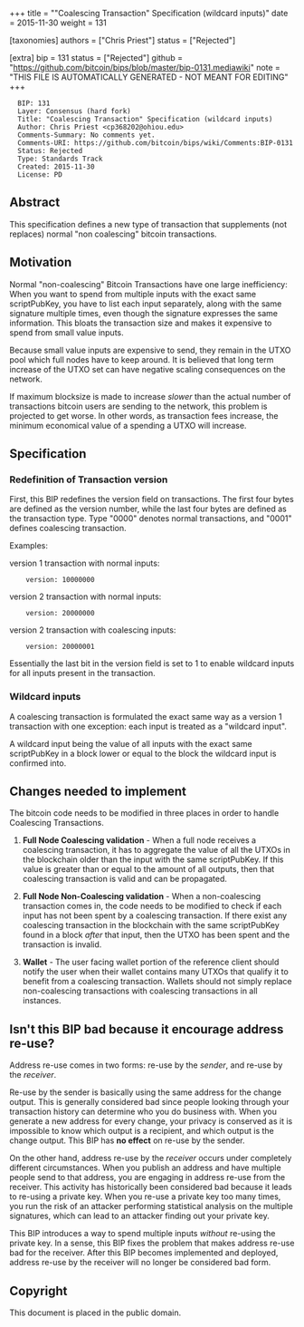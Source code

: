 
+++
title = "\"Coalescing Transaction\" Specification (wildcard inputs)"
date = 2015-11-30
weight = 131

[taxonomies]
authors = ["Chris Priest"]
status = ["Rejected"]

[extra]
bip = 131
status = ["Rejected"]
github = "https://github.com/bitcoin/bips/blob/master/bip-0131.mediawiki"
note = "THIS FILE IS AUTOMATICALLY GENERATED - NOT MEANT FOR EDITING"
+++

```
  BIP: 131
  Layer: Consensus (hard fork)
  Title: "Coalescing Transaction" Specification (wildcard inputs)
  Author: Chris Priest <cp368202@ohiou.edu>
  Comments-Summary: No comments yet.
  Comments-URI: https://github.com/bitcoin/bips/wiki/Comments:BIP-0131
  Status: Rejected
  Type: Standards Track
  Created: 2015-11-30
  License: PD
```

<h2>Abstract</h2>


This specification defines a new type of transaction that supplements (not replaces)
normal "non coalescing" bitcoin transactions.

<h2>Motivation</h2>


Normal "non-coalescing" Bitcoin Transactions have one large inefficiency: When you want to spend
from multiple inputs with the exact same scriptPubKey, you have to list each
input separately, along with the same signature multiple times, even though the signature expresses the same information.
This bloats the transaction size and makes it expensive to spend from small value inputs.

Because small value inputs are expensive to send, they remain in the UTXO pool
which full nodes have to keep around. It is believed that long term increase of the UTXO
set can have negative scaling consequences on the network.

If maximum blocksize is made to increase *slower* than the actual number of transactions bitcoin users are sending
to the network, this problem is projected to get worse. In other words, as transaction
fees increase, the minimum economical value of a spending a UTXO will increase.

<h2>Specification</h2>


<h3> Redefinition of Transaction version </h3>


First, this BIP redefines the version field on transactions. The first four bytes
are defined as the version number, while the last four bytes are defined as the
transaction type. Type "0000" denotes normal transactions, and "0001" defines
coalescing transaction.

Examples:

version 1 transaction with normal inputs:
```
    version: 10000000
```


version 2 transaction with normal inputs:
```
    version: 20000000
```


version 2 transaction with coalescing inputs:
```
    version: 20000001
```


Essentially the last bit in the version field is set to 1 to enable wildcard inputs for all
inputs present in the transaction.

<h3> Wildcard inputs </h3>


A coalescing transaction is formulated the exact same way as a version 1 transaction
with one exception: each input is treated as a "wildcard input".

A wildcard input being the value of all inputs with the exact same scriptPubKey
in a block lower or equal to the block the wildcard input is confirmed into.

<h2> Changes needed to implement </h2>


The bitcoin code needs to be modified in three places in order to handle Coalescing Transactions.

1. <b>Full Node Coalescing validation</b> - When a full node receives a coalescing transaction, it has to
aggregate the value of all the UTXOs in the blockchain older than the input
with the same scriptPubKey. If this value is greater than or equal to the
amount of all outputs, then that coalescing transaction is valid and can be propagated.

2. <b>Full Node Non-Coalescing validation</b> - When a non-coalescing transaction comes in, the code needs to be modified
to check if each input has not been spent by a coalescing transaction. If there exist any
coalescing transaction in the blockchain with the same scriptPubKey found in a block *after* that input,
then the UTXO has been spent and the transaction is invalid.

3. <b>Wallet</b> - The user facing wallet portion of the reference client should notify
the user when their wallet contains many UTXOs that qualify it to benefit from
a coalescing transaction. Wallets should not simply replace non-coalescing transactions
with coalescing transactions in all instances.

<h2> Isn't this BIP bad because it encourage address re-use? </h2>


Address re-use comes in two forms: re-use by the _sender_, and re-use by the _receiver_.

Re-use by the sender is basically using the same address for the change output. This is generally considered bad
since people looking through your transaction history can determine who you do business with. When
you generate a new address for every change, your privacy is conserved as it is impossible to know which
output is a recipient, and which output is the change output. This BIP has **no effect** on re-use
by the sender.

On the other hand, address re-use by the _receiver_ occurs under completely different circumstances.
When you publish an address and have multiple people send to that address, you are engaging in address re-use
from the receiver. This activity has historically been considered bad because it leads to re-using a private key.
When you re-use a private key too many times, you run the risk of an attacker performing statistical analysis
on the multiple signatures, which can lead to an attacker finding out your private key.

This BIP introduces a way to spend multiple inputs _without_ re-using the private key. In a sense, this BIP
fixes the problem that makes address re-use bad for the receiver. After this BIP becomes implemented
and deployed, address re-use by the receiver will no longer be considered bad form.

<h2>Copyright</h2>


This document is placed in the public domain.
